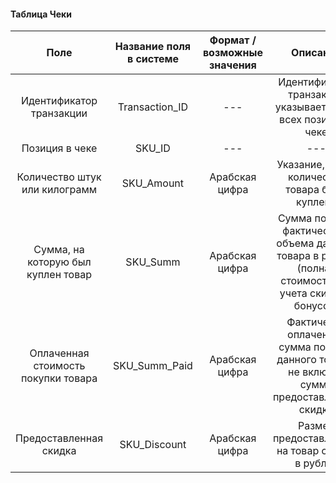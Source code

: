 #### Таблица Чеки

| **Поле**                            | **Название поля в системе** | **Формат / возможные значения** | **Описание**                                                                                            |
|:-----------------------------------:|:---------------------------:|:-------------------------------:|:-------------------------------------------------------------------------------------------------------:|
| Идентификатор транзакции            | Transaction_ID              | ---                             | Идентификатор транзакции указывается для всех позиций в чеке                                            |
| Позиция в чеке                      | SKU_ID                      | ---                             | ---                                                                                                     |
| Количество штук или килограмм       | SKU_Amount                  | Арабская цифра                  | Указание, какое количество товара было куплено                                                          |
| Сумма, на которую был куплен товар  | SKU_Summ                    | Арабская цифра                  | Сумма покупки фактического объема данного товара в рублях (полная стоимость без учета скидок и бонусов) |
| Оплаченная стоимость покупки товара | SKU_Summ_Paid               | Арабская цифра                  | Фактически оплаченная сумма покупки данного товара, не включая сумму предоставленной скидки             |
| Предоставленная скидка              | SKU_Discount                | Арабская цифра                  | Размер предоставленной на товар скидки в рублях                                                         |
